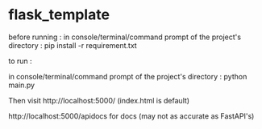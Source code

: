 # flask_template

before running :
in console/terminal/command prompt of the project's directory : pip install -r requirement.txt

to run :

in console/terminal/command prompt of the project's directory : python main.py

Then visit http://localhost:5000/ (index.html is default)

http://localhost:5000/apidocs for docs (may not as accurate as FastAPI's)